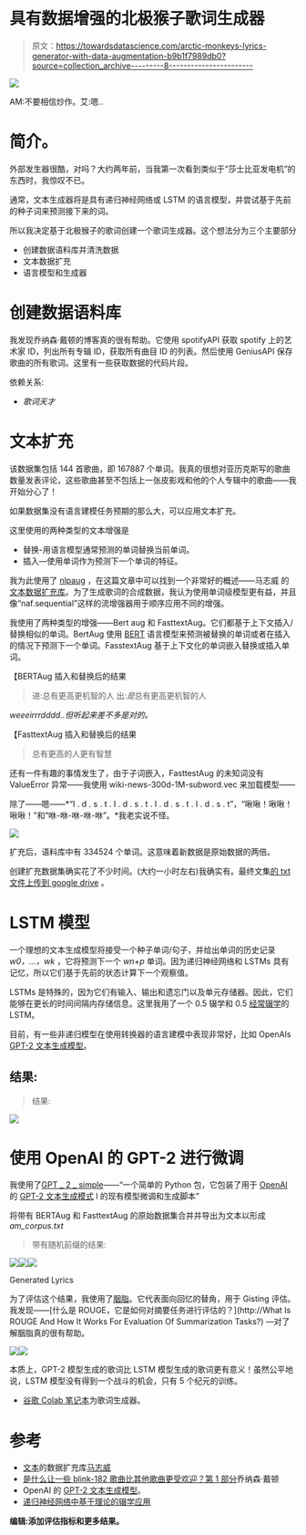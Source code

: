 # 具有数据增强的北极猴子歌词生成器

> 原文：<https://towardsdatascience.com/arctic-monkeys-lyrics-generator-with-data-augmentation-b9b1f7989db0?source=collection_archive---------8----------------------->

![](img/6f265d95862a1558254b1d2f9ee8e24b.png)

AM:不要相信炒作。艾:嗯..

# **简介。**

外部发生器很酷，对吗？大约两年前，当我第一次看到类似于“莎士比亚发电机”的东西时，我惊叹不已。

通常，文本生成器将是具有递归神经网络或 LSTM 的语言模型，并尝试基于先前的种子词来预测接下来的词。

所以我决定基于北极猴子的歌词创建一个歌词生成器。这个想法分为三个主要部分

*   创建数据语料库并清洗数据
*   文本数据扩充
*   语言模型和生成器

# 创建数据语料库

我发现乔纳森·戴顿的博客真的很有帮助。它使用 spotifyAPI 获取 spotify 上的艺术家 ID，列出所有专辑 ID，获取所有曲目 ID 的列表。然后使用 GeniusAPI 保存歌曲的所有歌词。这里有一些获取数据的代码片段。

依赖关系:

*   *歌词天才*

# 文本扩充

该数据集包括 144 首歌曲，即 167887 个单词。我真的很想对亚历克斯写的歌曲数量发表评论，这些歌曲甚至不包括上一张皮影戏和他的个人专辑中的歌曲——我开始分心了！

如果数据集没有语言建模任务预期的那么大，可以应用文本扩充。

这里使用的两种类型的文本增强是

*   替换-用语言模型通常预测的单词替换当前单词。
*   插入—使用单词作为预测下一个单词的特征。

我为此使用了 [nlpaug](https://pypi.org/project/nlpaug/) ，在这篇文章中可以找到一个非常好的概述——马志威
的[文本数据扩充库](/data-augmentation-library-for-text-9661736b13ff)。为了生成歌词的合成数据，我认为使用单词级模型更有益，并且像“naf.sequential”这样的流增强器用于顺序应用不同的增强。

我使用了两种类型的增强——Bert aug 和 FasttextAug。它们都基于上下文插入/替换相似的单词。BertAug 使用 [BERT](/how-bert-leverage-attention-mechanism-and-transformer-to-learn-word-contextual-relations-5bbee1b6dbdb) 语言模型来预测被替换的单词或者在插入的情况下预测下一个单词。FasstextAug 基于上下文化的单词嵌入替换或插入单词。

【BERTAug 插入和替换后的结果

> 进:总有更高更机智的人
> 出:*是*总有更高更机智的人

*weeeirrrdddd..但听起来差不多是对的。*

【FasttextAug 插入和替换后的结果

> 总有更高的人更有智慧

还有一件有趣的事情发生了，由于子词嵌入，FasttestAug 的未知词没有 ValueError 异常——我使用 wiki-news-300d-1M-subword.vec 来加载模型——

除了——嗯——*“I . d . s . t . I . d . s . t . I . d . s . t . I . d . s . t”，“啾啾！啾啾！啾啾！”和“咻-咻-咻-咻-咻”。*我老实说不怪。

![](img/b5bebd5eb10a36b3fc1299e3989bbfde.png)

扩充后，语料库中有 334524 个单词。这意味着新数据是原始数据的两倍。

创建扩充数据集确实花了不少时间。(大约一小时左右)我确实有。最终文集[的 txt 文件上传到 google drive](https://drive.google.com/file/d/1g3WkrGCmU5IzMGoIqWMjYRgpoHETbVLl/view?usp=sharing) 。

# LSTM 模型

一个理想的文本生成模型将接受一个种子单词/句子，并给出单词的历史记录 *w0，…，wk* ，它将预测下一个 *wn+p* 单词。因为递归神经网络和 LSTMs 具有记忆，所以它们基于先前的状态计算下一个观察值。

LSTMs 是特殊的，因为它们有输入、输出和遗忘门以及单元存储器。因此，它们能够在更长的时间间隔内存储信息。这里我用了一个 0.5 辍学和 0.5 [经常辍学](https://arxiv.org/pdf/1512.05287.pdf)的 LSTM。

目前，有一些非递归模型在使用转换器的语言建模中表现非常好，比如 OpenAIs [GPT-2 文本生成模型](https://openai.com/blog/better-language-models/)。

## 结果:

> 结果:

![](img/3233e77f1588dc46cc5f3d22c540020c.png)

# 使用 OpenAI 的 GPT-2 进行微调

我使用了[GPT _ 2 _ simple](https://github.com/minimaxir/gpt-2-simple)——“一个简单的 Python 包，它包装了用于 [OpenAI](https://openai.com/) 的 [GPT-2 文本生成模式](https://openai.com/blog/better-language-models/) l 的现有模型微调和生成脚本”

将带有 BERTAug 和 FasttextAug 的原始数据集合并并导出为文本以形成 *am_corpus.txt*

> 带有随机前缀的结果:

![](img/dba35a24425bfc919e518412e323e0ce.png)![](img/c688066d46804c476b61209e0a1edc9f.png)![](img/d243a3a5c30c6a8a42491e3a6b443fe0.png)

Generated Lyrics

为了评估这个结果，我使用了[胭脂](https://www.aclweb.org/anthology/W04-1013)。它代表面向回忆的替角，用于 Gisting 评估。我发现——[什么是 ROUGE，它是如何对摘要任务进行评估的？](http://What Is ROUGE And How It Works For Evaluation Of Summarization Tasks?) —对了解胭脂真的很有帮助。

![](img/ddb69832bfe5784c4207c02def99fe64.png)![](img/69e4a82d03cef865fd5ca63291e9f08a.png)

本质上，GPT-2 模型生成的歌词比 LSTM 模型生成的歌词更有意义！虽然公平地说，LSTM 模型没有得到一个战斗的机会，只有 5 个纪元的训练。

*   [谷歌 Colab 笔记本](https://drive.google.com/file/d/1ZY66gnohTa6mYJZNnVGLELIVKPz47RCt/view?usp=sharing)为歌词生成器。

# 参考

*   [文本](/data-augmentation-library-for-text-9661736b13ff)的数据扩充库[马志威](https://towardsdatascience.com/@makcedward)
*   [是什么让一些 blink-182 歌曲比其他歌曲更受欢迎？第 1 部分](http://jdaytn.com/posts/download-blink-182-data/)乔纳森·戴顿
*   OpenAI 的 [GPT-2 文本生成模型](https://openai.com/blog/better-language-models/)。
*   [递归神经网络中基于理论的辍学应用](https://arxiv.org/pdf/1512.05287.pdf)

**编辑:添加评估指标和更多结果。**